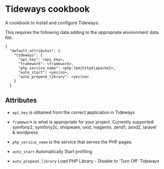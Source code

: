 # Tideways cookbook

A cookbook to install and configure Tideways.

This requires the following data adding to the appropriate environment data file:

```
{
  "default_attributes": {
    "tideways": {
      "api_key": <api_key>,
      "framework": <framework>,
      "php_service_name": <php-fpm|httpd|apache2>,
      "auto_start": <yes|no>,
      "auto_prepend_library": <yes|no>
    }
  }
```

## Attributes

* `api_key` is obtained from the correct application in Tideways

* `framework` is what is appropriate for your project. Currently supported: symfony2, symfony2c, shopware, oxid, magento, zend1, zend2, laravel & wordpress

* `php_service_name` is the service that serves the PHP pages.

* `auto_start` Automatically Start profiling

* `auto_prepend_library` Load PHP Library - Disable to 'Turn Off' Tideways
